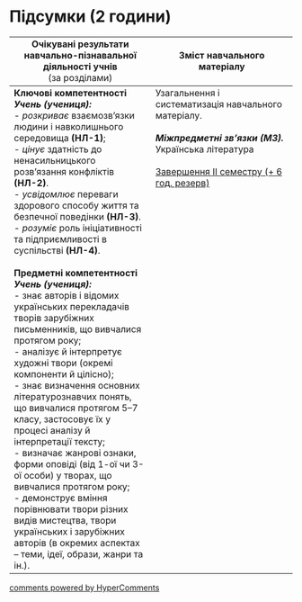 <div id="hypercomments_widget" class="js-hypercomments-widget invisible"></div>

# Підсумки (2 години)

<table>
  <tr>
    <td width="50%" align="center"><b>Очікувані результати навчально-пізнавальної діяльності учнів</b><br>
(за розділами)</td>
    <td width="50%" align="center"><b>Зміст навчального матеріалу</b></td>
  </tr>
<tbody>
  <tr>
    <td width="50%" style="vertical-align:top !important;">
<b>Ключові компетентності</b><br>
<i><b>Учень (учениця):</b></i><br>
- <i>розкриває</i> взаємозв’язки людини і навколишнього середовища <b>(НЛ-1)</b>;<br>
- <i>цінує</i> здатність до  ненасильницького розв’язання конфліктів  <b>(НЛ-2)</b>.<br>
- <i>усвідомлює</i> переваги здорового способу життя та безпечної поведінки  <b>(НЛ-3)</b>.<br>
- <i>розуміє</i> роль ініціативності та підприємливості в суспільстві   <b>(НЛ-4)</b>.<br>
<br>
<b>Предметні компетентності</b><br>
<b><i>Учень (учениця):</i></b><br>
- знає авторів і відомих українських перекладачів творів зарубіжних письменників, що вивчалися протягом року;<br>
- аналізує й інтерпретує художні твори (окремі компоненти й цілісно);<br>
- знає визначення основних літературознавчих понять, що вивчалися протягом 5–7 класу, застосовує їх у процесі аналізу й інтерпретації тексту;<br>
- визначає жанрові ознаки, форми оповіді (від 1-ої чи 3-ої особи) у творах, що вивчалися протягом року;<br>
- демонструє вміння порівнювати твори різних видів мистецтва, твори українських і зарубіжних авторів (в окремих аспектах – теми, ідеї, образи, жанри та ін.).
</td>
    <td width="50%" style="vertical-align:top !important;">
 Узагальнення і систематизація навчального матеріалу.<br>
<br>
<b><i>Міжпредметні зв’язки (МЗ).</i></b><br>
Українська літературa<br>
<br>
<u>Завершення ІІ семестру (+ 6 год. резерв)</u>
  </td>
</tbody>
</table>

<div class="js-hypercomments-container">
<a href="http://hypercomments.com" class="hc-link" title="comments widget">comments powered by HyperComments</a>
</div>